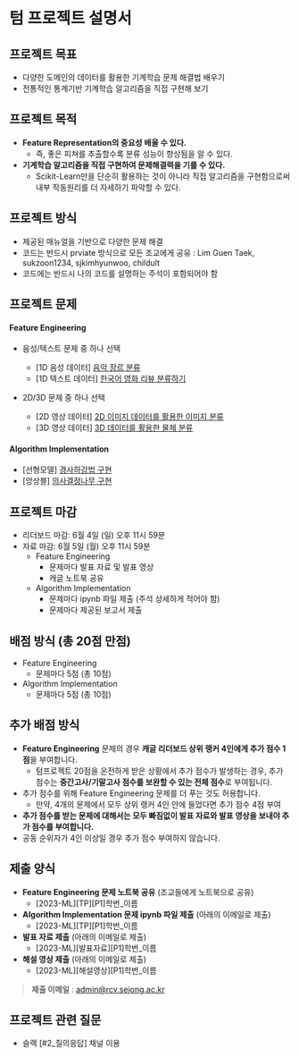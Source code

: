
# 텀 프로젝트 설명서

## 프로젝트 목표
- 다양한 도메인의 데이터를 활용한 기계학습 문제 해결법 배우기
- 전통적인 통계기반 기계학습 알고리즘을 직접 구현해 보기 
 
## 프로젝트 목적
- **Feature Representation의 중요성 배울 수 있다.**
  - 즉, 좋은 피쳐를 추출할수록 분류 성능이 향상됨을 알 수 있다.
- **기계학습 알고리즘을 직접 구현하여 문제해결력을 기를 수 있다.**
  - Scikit-Learn만을 단순히 활용하는 것이 아니라 직접 알고리즘을 구현함으로써 내부 작동원리를 더 자세하기 파악할 수 있다.

## 프로젝트 방식
- 제공된 매뉴얼을 기반으로 다양한 문제 해결
- 코드는 반드시 prviate 방식으로 모든 조교에게 공유 : Lim Guen Taek, sukzoon1234, sjkimhyunwoo, childult
- 코드에는 반드시 나의 코드를 설명하는 주석이 포함되어야 함

## 프로젝트 문제
#### Feature Engineering 
- 음성/텍스트 문제 중 하나 선택
    - [1D 음성 데이터]    [음악 장르 분류](https://www.kaggle.com/t/6345798952f44f29a9bfccde966b4c26)
    - [1D 텍스트 데이터]  [한국어 영화 리뷰 분류하기](https://www.kaggle.com/t/ff80742f87a3452bb6d2c42fe34d5c01)

- 2D/3D 문제 중 하나 선택
    - [2D 영상 데이터]    [2D 이미지 데이터를 활용한 이미지 분류](https://www.kaggle.com/t/7f5138bd8b4a43d7a67ef783c8be9f80)
    - [3D 영상 데이터]    [3D 데이터를 활용한 물체 분류](https://www.kaggle.com/t/62c842cad02f427ba7a1a5cfc3062ca9)

#### Algorithm Implementation
- [선형모델] [경사하강법 구현](https://github.com/sejongresearch/2023.MachineLearning/blob/main/HW/11%EC%A3%BC%EC%B0%A8/%5BTP1%5D%5BLinear_Models%5DSkeleton.ipynb)
- [앙상블] [의사결정나무 구현](https://github.com/sejongresearch/2023.MachineLearning/blob/main/HW/11%EC%A3%BC%EC%B0%A8/%5BTP2%5D%5Bensemble%5DSkeleton.ipynb)

## 프로젝트 마감
- 리더보드 마감: 6월 4일 (일) 오후 11시 59분 
- 자료 마감: 6월 5일 (월) 오후 11시 59분 
  - Feature Engineering 
      - 문제마다 발표 자료 및 발표 영상
      - 캐글 노트북 공유
   - Algorithm Implementation
      - 문제마다 ipynb 파일 제출 (주석 상세하게 적어야 함)
      - 문제마다 제공된 보고서 제출

## 배점 방식 (총 20점 만점)
- Feature Engineering 
    - 문제마다 5점 (총 10점)
 - Algorithm Implementation
    - 문제마다 5점 (총 10점)

## 추가 배점 방식
- **Feature Engineering** 문제의 경우 **캐글 리더보드 상위 랭커 4인에게 추가 점수 1점**을 부여합니다.
    - 텀프로젝트 20점을 온전하게 받은 상황에서 추가 점수가 발생하는 경우, 추가 점수는 **중간고사/기말고사 점수를 보완할 수 있는 전체 점수**로 부여됩니다.
- 추가 점수를 위해 Feature Engineering 문제를 더 푸는 것도 허용합니다.
    - 만약, 4개의 문제에서 모두 상위 랭커 4인 안에 들었다면 추가 점수 4점 부여
- **추가 점수를 받는 문제에 대해서는 모두 빠짐없이 발표 자료와 발표 영상을 보내야 추가 점수를 부여합니다.**
- 공동 순위자가 4인 이상일 경우 추가 점수 부여하지 않습니다.

## 제출 양식
- **Feature Engineering 문제 노트북 공유** (조교들에게 노트북으로 공유)
    - [2023-ML][TP][P1]학번_이름
- **Algorithm Implementation 문제 ipynb 파일 제출** (아래의 이메일로 제출)
    - [2023-ML][TP][P1]학번_이름
- **발표 자료 제출** (아래의 이메일로 제출)
    - [2023-ML][발표자료][P1]학번_이름
- **해설 영상 제출** (아래의 이메일로 제출)
    - [2023-ML][해설영상][P1]학번_이름

> **제출 이메일** : admin@rcv.sejong.ac.kr


## 프로젝트 관련 질문
- 슬랙 [#2_질의응답] 채널 이용
